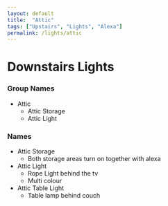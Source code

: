 ```yaml
---
layout: default
title:  "Attic"
tags: ["Upstairs", "Lights", "Alexa"]
permalink: /lights/attic
---
```


# Downstairs Lights

### Group Names

* Attic
    - Attic Storage
    - Attic Light

### Names

* Attic Storage
    - Both storage areas turn on together with alexa
* Attic Light
    - Rope Light behind the tv
    - Multi colour
* Attic Table Light
    - Table lamp behind couch